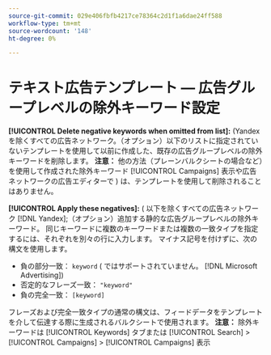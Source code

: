 ```yaml
---
source-git-commit: 029e406fbfb4217ce78364c2d1f1a6dae24ff588
workflow-type: tm+mt
source-wordcount: '148'
ht-degree: 0%

---
```

# テキスト広告テンプレート — 広告グループレベルの除外キーワード設定

**[!UICONTROL Delete negative keywords when omitted from list]:** (Yandex を除くすべての広告ネットワーク。（オプション）以下のリストに指定されていないテンプレートを使用して以前に作成した、既存の広告グループレベルの除外キーワードを削除します。 **注意：** 他の方法（プレーンバルクシートの場合など）を使用して作成された除外キーワード [!UICONTROL Campaigns] 表示や広告ネットワークの広告エディターで ) は、テンプレートを使用して削除されることはありません。

**[!UICONTROL Apply these negatives]:** ( 以下を除くすべての広告ネットワーク [!DNL Yandex];（オプション）追加する静的な広告グループレベルの除外キーワード。 同じキーワードに複数のキーワードまたは複数の一致タイプを指定するには、それぞれを別々の行に入力します。 マイナス記号を付けずに、次の構文を使用します。

* 負の部分一致： `keyword` ( ではサポートされていません。 [!DNL Microsoft Advertising])
* 否定的なフレーズ一致： `"keyword"`
* 負の完全一致： `[keyword]`

フレーズおよび完全一致タイプの通常の構文は、フィードデータをテンプレートを介して伝達する際に生成されるバルクシートで使用されます。 **注意：** 除外キーワードは [!UICONTROL Keywords] タブまたは [!UICONTROL Search] > [!UICONTROL Campaigns] > [!UICONTROL Campaigns] 表示
